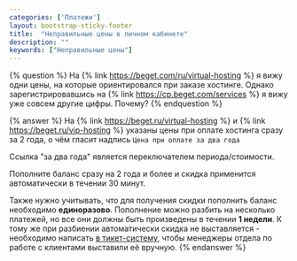 ```yaml
---
categories: ['Платежи']
layout: bootstrap-sticky-footer
title:  "Неправильные цены в личном кабинете"
description: ""
keywords: ["Неправильные цены"]
---
```

{% question %}
На {% link https://beget.com/ru/virtual-hosting %} я вижу одни цены, на которые ориентировался при заказе хостинге. 
Однако зарегистрировавшись на {% link https://cp.beget.com/services %} я вижу уже совсем другие цифры. Почему?
{% endquestion %}

{% answer %}
На {% link https://beget.ru/virtual-hosting %} и {% link https://beget.ru/vip-hosting %} указаны цены при оплате хостинга сразу за 2 года, о чём гласит надпись `Цена при оплате за два года`

Ссылка "за два года" является переключателем периода/стоимости.

Пополните баланс сразу на 2 года и более и скидка применится автоматически в течении 30 минут.

Также нужно учитывать, что для получения скидки пополнить баланс необходимо __единоразово__. Пополнение можно разбить на несколько платежей, но все они должны быть произведены в течении __1 недели__. К тому же при разбиении автоматически скидка не выставляется - необходимо написать [в тикет-систему](https://cp.beget.com/support), чтобы менеджеры отдела по работе с клиентами выставили её вручную.
{% endanswer %}
